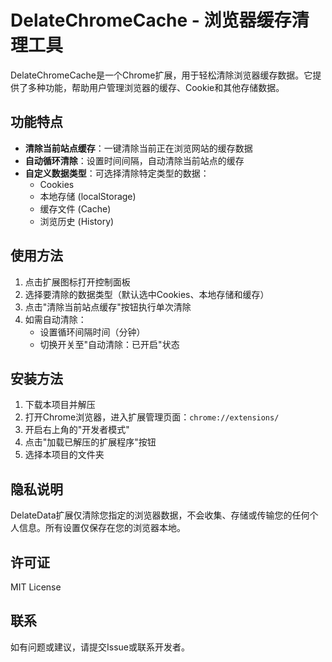 # DelateChromeCache - 浏览器缓存清理工具

DelateChromeCache是一个Chrome扩展，用于轻松清除浏览器缓存数据。它提供了多种功能，帮助用户管理浏览器的缓存、Cookie和其他存储数据。

## 功能特点

- **清除当前站点缓存**：一键清除当前正在浏览网站的缓存数据
- **自动循环清除**：设置时间间隔，自动清除当前站点的缓存
- **自定义数据类型**：可选择清除特定类型的数据：
  - Cookies
  - 本地存储 (localStorage)
  - 缓存文件 (Cache)
  - 浏览历史 (History)

## 使用方法

1. 点击扩展图标打开控制面板
2. 选择要清除的数据类型（默认选中Cookies、本地存储和缓存）
3. 点击"清除当前站点缓存"按钮执行单次清除
4. 如需自动清除：
   - 设置循环间隔时间（分钟）
   - 切换开关至"自动清除：已开启"状态

## 安装方法

1. 下载本项目并解压
2. 打开Chrome浏览器，进入扩展管理页面：`chrome://extensions/`
3. 开启右上角的"开发者模式"
4. 点击"加载已解压的扩展程序"按钮
5. 选择本项目的文件夹

## 隐私说明

DelateData扩展仅清除您指定的浏览器数据，不会收集、存储或传输您的任何个人信息。所有设置仅保存在您的浏览器本地。

## 许可证

MIT License

## 联系

如有问题或建议，请提交Issue或联系开发者。 
